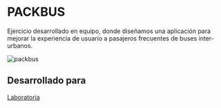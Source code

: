 # PACKBUS

Ejercicio desarrollado en equipo, donde diseñamos una aplicación para mejorar la experiencia de usuario a pasajeros frecuentes de buses inter-urbanos.

![packbus](https://user-images.githubusercontent.com/32289134/38237772-6f21ab40-36fe-11e8-97a0-70218281247a.jpeg)

## Desarrollado para 
[Laboratoria](http://laboratoria.la)